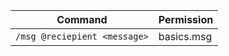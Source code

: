 | Command                      | Permission |
|------------------------------|------------|
| `/msg @reciepient <message>` | basics.msg |
